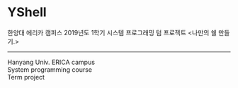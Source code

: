 # YShell  
한양대 에리카 캠퍼스 2019년도 1학기 시스템 프로그래밍 텀 프로젝트 <나만의 쉘 만들기.>  
***
Hanyang Univ. ERICA campus  
System programming course  
Term project

